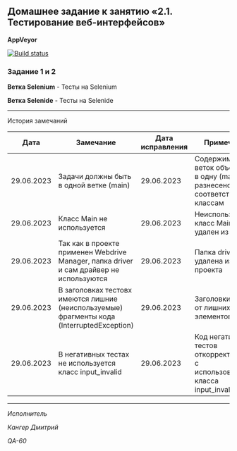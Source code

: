 ## Домашнее задание к занятию «2.1. Тестирование веб-интерфейсов»



**AppVeyor** 

[![Build status](https://ci.appveyor.com/api/projects/status/d8s7gse7xsafsl5b?svg=true)](https://ci.appveyor.com/project/Kanger79/hw-8-3)

### Задание 1 и 2


**Ветка Selenium** - Тесты на Selenium

**Ветка Selenide** - Тесты на Selenide

***
 История замечаний

<table>
<thead>
<tr>
<th>Дата</th>
<th>Замечание</th>
<th>Дата исправления</th>
<th>Примечание</th>
</tr>
</thead>
<tbody>
<tr>
<td>29.06.2023</td>
<td>Задачи должны быть в одной ветке (main)</td>
<td>29.06.2023</td>
<td>Содержимое веток объеденино в одну (main), но разнесено по соответствующим классам</td>
</tr>
<tr>
<td>29.06.2023</td>
<td>Класс Main не используется </td>
<td>29.06.2023</td>
<td>Неиспользуемый класс Main удален из проекта</td>
</tr>
<tr>
<td>29.06.2023</td>
<td>Так как в проекте применен Webdrive Manager, папка driver и сам драйвер не используются</td>
<td>29.06.2023</td>
<td>Папка driver удалена из проекта</td>
</tr>
<tr>
<td>29.06.2023</td>
<td>В заголовках тестовх имеются лишние (неиспользуемые) фрагменты кода (InterruptedException)</td>
<td>29.06.2023</td>
<td>Заголовки тестов от лишних элементов</td>
</tr>
<tr>
<td>29.06.2023</td>
<td>В негативных тестах не используется класс input_invalid </td>
<td>29.06.2023</td>
<td>Код негативных тестов откорректирован с использованием класса input_invalid </td>
</tr>
</tbody>
</table>



***

*Исполнитель*

*Кангер Дмитрий*

*QA-60*
